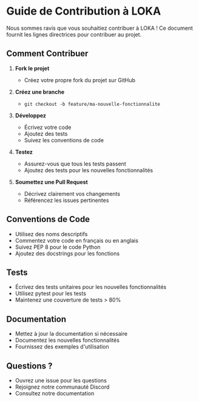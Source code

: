 # Guide de Contribution à LOKA

Nous sommes ravis que vous souhaitiez contribuer à LOKA ! Ce document fournit les lignes directrices pour contribuer au projet.

## Comment Contribuer

1. **Fork le projet**
   - Créez votre propre fork du projet sur GitHub

2. **Créez une branche**
   - `git checkout -b feature/ma-nouvelle-fonctionnalite`

3. **Développez**
   - Écrivez votre code
   - Ajoutez des tests
   - Suivez les conventions de code

4. **Testez**
   - Assurez-vous que tous les tests passent
   - Ajoutez des tests pour les nouvelles fonctionnalités

5. **Soumettez une Pull Request**
   - Décrivez clairement vos changements
   - Référencez les issues pertinentes

## Conventions de Code

- Utilisez des noms descriptifs
- Commentez votre code en français ou en anglais
- Suivez PEP 8 pour le code Python
- Ajoutez des docstrings pour les fonctions

## Tests

- Écrivez des tests unitaires pour les nouvelles fonctionnalités
- Utilisez pytest pour les tests
- Maintenez une couverture de tests > 80%

## Documentation

- Mettez à jour la documentation si nécessaire
- Documentez les nouvelles fonctionnalités
- Fournissez des exemples d'utilisation

## Questions ?

- Ouvrez une issue pour les questions
- Rejoignez notre communauté Discord
- Consultez notre documentation
